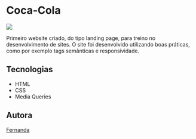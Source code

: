 # Coca-Cola
![](./img/tela.png)

Primeiro website criado, do tipo landing page, para treino no desenvolvimento de sites.
O site foi desenvolvido utilizando boas práticas, como por exemplo tags semânticas e responsividade.

## Tecnologias
* HTML
* CSS
* Media Queries

## Autora
[Fernanda](<https://www.linkedin.com/in/fernanda-mota-38435b37a/>)
